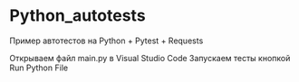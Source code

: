 # Python_autotests
Пример автотестов на Python + Pytest + Requests

Открываем файл main.py в Visual Studio Code
Запускаем тесты кнопкой Run Python File
